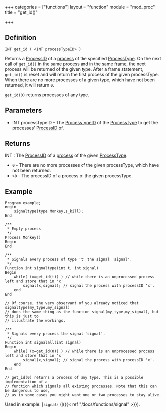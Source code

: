 +++
categories = ["functions"]
layout = "function"
module = "mod_proc"
title = "get_id()"

+++

## Definition

    INT get_id ( <INT processTypeID> )

Returns a [ProcessID](#) of a [process](#) of the specified [ProcessType](#). On the next call of `get_id()` in the same process and in the same [frame](#), the next process will be returned of the given type. After a frame statement, `get_id()` is reset and will return the first process of the given processType. When there are no more processes of a given type, which have not been returned, it will return `0`.

`get_id(0)` returns processes of any type.

## Parameters

- INT processTypeID - The [ProcessTypeID](#) of the [ProcessType](#) to get the processes' [ProcessID](#) of.

## Returns

INT : The [ProcessID](#) of a [process](#) of the given [ProcessType](#).

- `0` - There are no more processes of the given processType, which have not been returned.
- `>0`  - The processID of a process of the given processType.

## Example

```
Program example;
Begin
    signaltype(type Monkey,s_kill);
End

/**
 * Empty process
 */
Process Monkey()
Begin
End

/**
 * Signals every process of type 't' the signal 'signal'.
 */
Function int signaltype(int t, int signal)
Begin
    while( (x=get_id(t)) ) // while there is an unprocessed process left and store that in 'x'
        signal(x,signal); // signal the process with processID 'x'.
    end
End

// Of course, the very observant of you already noticed that signaltype(my_type,my_signal)
// does the same thing as the function signal(my_type,my_signal), but this is just to
// illustrate the workings.

/**
 * Signals every process the signal 'signal'.
 */
Function int signalall(int signal)
Begin
    while( (x=get_id(0)) ) // while there is an unprocessed process left and store that in 'x'
        signal(x,signal); // signal the process with processID 'x'.
    end
End

// get_id(0) returns a process of any type. This is a possible implementation of a
// function which signals all existing processes. Note that this can be dangerous to use,
// as in some cases you might want one or two processes to stay alive.
```

Used in example: [`signal()`]({{< ref "/docs/functions/signal" >}}).
